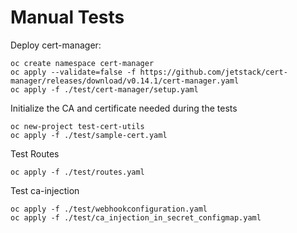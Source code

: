 # Manual Tests

Deploy cert-manager:

```shell
oc create namespace cert-manager
oc apply --validate=false -f https://github.com/jetstack/cert-manager/releases/download/v0.14.1/cert-manager.yaml
oc apply -f ./test/cert-manager/setup.yaml
```

Initialize the CA and certificate needed during the tests

```shell
oc new-project test-cert-utils
oc apply -f ./test/sample-cert.yaml
```

Test Routes

```shell
oc apply -f ./test/routes.yaml
```

Test ca-injection

```shell
oc apply -f ./test/webhookconfiguration.yaml
oc apply -f ./test/ca_injection_in_secret_configmap.yaml
```
